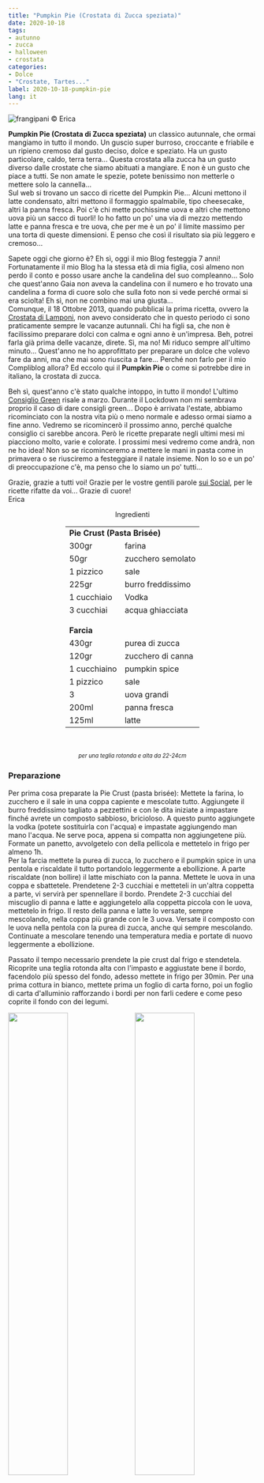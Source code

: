 ```yaml
---
title: "Pumpkin Pie (Crostata di Zucca speziata)"
date: 2020-10-18
tags:
- autunno
- zucca
- halloween
- crostata
categories:
- Dolce
- "Crostate, Tartes..."
label: 2020-10-18-pumpkin-pie
lang: it 
---
```

![](header.jpeg "frangipani © Erica")

**Pumpkin Pie (Crostata di Zucca speziata)** un classico autunnale, che ormai mangiamo in tutto il mondo. Un guscio super burroso, croccante e friabile e un ripieno cremoso dal gusto deciso, dolce e speziato. Ha un gusto particolare, caldo, terra terra... Questa crostata alla zucca ha un gusto diverso dalle crostate che siamo abituati a mangiare. E non è un gusto che piace a tutti. Se non amate le spezie, potete benissimo non metterle o mettere solo la cannella...
<br />
Sul web si trovano un sacco di ricette del Pumpkin Pie... Alcuni mettono il latte condensato, altri mettono il formaggio spalmabile, tipo cheesecake, altri la panna fresca. Poi c'è chi mette pochissime uova e altri che mettono uova più un sacco di tuorli! Io ho fatto un po' una via di mezzo mettendo latte e panna fresca e tre uova, che per me è un po' il limite massimo per una torta di queste dimensioni. E penso che così il risultato sia più leggero e cremoso...

Sapete oggi che giorno è? Eh sì, oggi il mio Blog festeggia 7 anni! Fortunatamente il mio Blog ha la stessa età di mia figlia, così almeno non perdo il conto e posso usare anche la candelina del suo compleanno... Solo che quest'anno Gaia non aveva la candelina con il numero e ho trovato una candelina a forma di cuore solo che sulla foto non si vede perché ormai si era sciolta! Eh sì, non ne combino mai una giusta...
<br />
Comunque, il 18 Ottobre 2013, quando pubblicai la prima ricetta, ovvero la <a href="https://frangipani.raiano.ch/2013-10-18-crostata-di-lamponi/" target="_blank">Crostata di Lamponi</a>, non avevo considerato che in questo periodo ci sono praticamente sempre le vacanze autunnali. Chi ha figli sa, che non è facilissimo preparare dolci con calma e ogni anno è un'impresa. Beh, potrei farla già prima delle vacanze, direte. Sì, ma no! Mi riduco sempre all'ultimo minuto... Quest'anno ne ho approfittato per preparare un dolce che volevo fare da anni, ma che mai sono riuscita a fare... Perché non farlo per il mio Compliblog allora? Ed eccolo qui il **Pumpkin Pie** o come si potrebbe dire in italiano, la crostata di zucca. 

Beh sì, quest'anno c'è stato qualche intoppo, in tutto il mondo! L'ultimo <a href="https://frangipani.raiano.ch/it/categories/Z-Ambiente/Consigli-Green/" target="_blank">Consiglio Green</a> risale a marzo. Durante il Lockdown non mi sembrava proprio il caso di dare consigli green... Dopo è arrivata l'estate, abbiamo ricominciato con la nostra vita più o meno normale e adesso ormai siamo a fine anno. Vedremo se ricomincerò il prossimo anno, perché qualche consiglio ci sarebbe ancora. Però le ricette preparate negli ultimi mesi mi piacciono molto, varie e colorate. I prossimi mesi vedremo come andrà, non ne ho idea! Non so se ricominceremo a mettere le mani in pasta come in primavera o se riusciremo a festeggiare il natale insieme. Non lo so e un po' di preoccupazione c'è, ma penso che lo siamo un po' tutti...

Grazie, grazie a tutti voi! Grazie per le vostre gentili parole <a href="https://www.instagram.com/erica_raiano/" target="_blank">sui Social</a>, per le ricette rifatte da voi... Grazie di cuore!
<br />
Erica

<div id="wrapper" style="text-align: center">
  <div id="yourdiv" style="display: inline-block;">
    <div class="ingredients" itemscope itemtype="http://schema.org/Recipe">
      <span itemprop="name" style="display:none;">Pumpkin Pie (Crostata di Zucca speziata)</span>
      <span itemprop="recipeCategory" style="display:none;">Dolce</span>
      <img itemprop="image" style="display:none;" class="ignore-gallery-item" src="header.jpeg"/>
      <span itemprop="author" style="display:none;">Erica Raiano</span>
      <span itemprop="description" style="display:none;">Pumpkin Pie (Crostata di Zucca speziata) un classico autunnale, che ormai mangiamo in tutto il mondo. Un guscio super burroso, croccante e friabile e un ripieno cremoso dal gusto deciso, dolce e speziato.</span>
      <div class="ingredients-title">Ingredienti</div>
      <table>
        <tbody>
          <tr>          
            <td colspan="2"><b>Pie Crust (Pasta Brisée)</b></td>
          </tr>      
          <tr itemprop="recipeIngredient">        
            <td>300gr</td>
            <td>farina</td>
          </tr>
          <tr itemprop="recipeIngredient">
            <td>50gr</td>
            <td>zucchero semolato</td>
          </tr>
          <tr itemprop="recipeIngredient">
            <td>1 pizzico</td>
            <td>sale</td>
          </tr>
          <tr itemprop="recipeIngredient">
            <td>225gr</td>
            <td>burro freddissimo</td>
          </tr>
          <tr itemprop="recipeIngredient">
            <td>1 cucchiaio</td>
            <td>Vodka</td>
          </tr>
          <tr itemprop="recipeIngredient">
            <td>3 cucchiai</td>
            <td>acqua ghiacciata</td>
          </tr>
          <tr style="height: 15px;"></tr>
          <tr>          
            <td colspan="2"><b>Farcia</b></td>
          </tr>
          <tr itemprop="recipeIngredient">
            <td>430gr</td>
            <td>purea di zucca</td>
          </tr>
          <tr itemprop="recipeIngredient">
            <td>120gr</td>
            <td>zucchero di canna</td>
          </tr>
          <tr itemprop="recipeIngredient">
            <td>1 cucchiaino</td>
            <td>pumpkin spice</td>
          </tr>
          <tr itemprop="recipeIngredient">
            <td>1 pizzico</td>
            <td>sale</td>
          </tr>
          <tr itemprop="recipeIngredient">
            <td>3</td>
            <td>uova grandi</td>
          </tr>
          <tr itemprop="recipeIngredient">
            <td>200ml</td>
            <td>panna fresca</td>
          </tr>
          <tr itemprop="recipeIngredient">
            <td>125ml</td>
            <td>latte</td>
          </tr>
        </tbody>
      </table>
      <br></br>
      <i class="pull-right" style="font-size: 80%;">per una teglia rotonda e alta da 22-24cm</i>
    </div>
  </div>
</div>


<h3>
  <font color="grey">
    <i class="fa-solid fa-gears"></i>
  </font> Preparazione
</h3>

Per prima cosa preparate la Pie Crust (pasta brisée): Mettete la farina, lo zucchero e il sale in una coppa capiente e mescolate tutto. Aggiungete il burro freddissimo tagliato a pezzettini e con le dita iniziate a impastare finché avrete un composto sabbioso, bricioloso. A questo punto aggiungete la vodka (potete sostituirla con l'acqua) e impastate aggiungendo man mano l'acqua. Ne serve poca, appena si compatta non aggiungetene più. Formate un panetto, avvolgetelo con della pellicola e mettetelo in frigo per almeno 1h.
<br />
Per la farcia mettete la purea di zucca, lo zucchero e il pumpkin spice in una pentola e riscaldate il tutto portandolo leggermente a ebollizione. A parte riscaldate (non bollire) il latte mischiato con la panna. Mettete le uova in una coppa e sbattetele. Prendetene 2-3 cucchiai e metteteli in un'altra coppetta a parte, vi servirà per spennellare il bordo. Prendete 2-3 cucchiai del miscuglio di panna e latte e aggiungetelo alla coppetta piccola con le uova, mettetelo in frigo. Il resto della panna e latte lo versate, sempre mescolando, nella coppa più grande con le 3 uova. Versate il composto con le uova nella pentola con la purea di zucca, anche qui sempre mescolando. Continuate a mescolare tenendo una temperatura media e portate di nuovo leggermente a ebollizione.

Passato il tempo necessario prendete la pie crust dal frigo e stendetela. Ricoprite una teglia rotonda alta con l'impasto e aggiustate bene il bordo, facendolo più spesso del fondo, adesso mettete in frigo per 30min. Per una prima cottura in bianco, mettete prima un foglio di carta forno, poi un foglio di carta d'alluminio rafforzando i bordi per non farli cedere e come peso coprite il fondo con dei legumi.
<p>
  <div style="width: 100%; margin-bottom: 0">
    <img style="float: left; width: 49%; margin-right: 1%" src="farcia.jpeg" alt="" title="frangipani © Erica" />
    <img style="float: left; width: 49%; margin-left: 1%" src="cotturainbianco.jpeg" alt="" title="frangipani © Erica" />
    <div style="clear: both"></div>
  </div>
</p>
Infornate nel forno preriscaldato a 220°C statico per 12min. Uscite la teglia dal forno e togliete la carta forno e tutto il resto. Bucherellate tutta la base e anche un po' il bordo, poi coprite il bordo con della carta d'alluminio, per non far bruciare il bordo e infornate per altri 10min. Il guscio dovrà essere già bello asciutto, ma non troppo colorato. 
<br />
Abbassate la temperatura del forno a 180°C, versate la farcia alla zucca nella teglia, coprite di nuovo il bordo con la carta d'alluminio e infornate per ca. 45min. Controllatela bene per non farla bruciare. Fatela intiepidire prima di mangiarla...
<p>
  <div style="width: 100%; margin-bottom: 0">
    <img style="float: left; width: 32%; margin-right: 1%;" src="cotturainbianco2.jpeg" alt="" title="frangipani © Erica" />
    <img style="float: left; width: 32%; margin-right: 1%; margin-left: 1%;" src="piecrust.jpeg" alt="" title="frangipani © Erica" />
    <img style="float: left; width: 32%; margin-left: 1%;" src="teglia.jpeg" alt="" title="frangipani © Erica" />
    <div style="clear: both"></div>
  </div>
</p>

Se vi è avanzato impasto, potete formare delle foglie, delle zucche o altro che potete usare come decorazione. Infornateli sempre a 180°C per qualche minuto.

<p>
  <div style="width: 100%; margin-bottom: 0">
    <img style="float: left; width: 49%; margin-right: 1%" src="risultato1.jpeg" alt="" title="frangipani © Erica" />
    <img style="float: left; width: 49%; margin-left: 1%" src="risultato2.jpeg" alt="" title="frangipani © Erica" />
    <div style="clear: both"></div>
  </div>
</p>

![](risultato3.jpeg "frangipani © Erica")

<p>
  <div style="width: 100%; margin-bottom: 0">
    <img style="float: left; width: 49%; margin-right: 1%" src="risultato4.jpeg" alt="" title="frangipani © Erica" />
    <img style="float: left; width: 49%; margin-left: 1%" src="risultato5.jpeg" alt="" title="frangipani © Erica" />
    <div style="clear: both"></div>
  </div>
</p>

<p>
  <div style="width: 100%; margin-bottom: 0">
    <img style="float: left; width: 49%; margin-right: 1%" src="risultato6.jpeg" alt="" title="frangipani © Erica" />
    <img style="float: left; width: 49%; margin-left: 1%" src="risultato7.jpeg" alt="" title="frangipani © Erica" />
    <div style="clear: both"></div>
  </div>
</p>

![](risultato8.jpeg "frangipani © Erica")

<p>
  <div style="width: 100%; margin-bottom: 0">
    <img style="float: left; width: 49%; margin-right: 1%" src="risultato9.jpeg" alt="" title="frangipani © Erica" />
    <img style="float: left; width: 49%; margin-left: 1%" src="risultato10.jpeg" alt="" title="frangipani © Erica" />
    <div style="clear: both"></div>
  </div>
</p>

![](risultato11.jpeg "frangipani © Erica")

<p>
  <div style="width: 100%; margin-bottom: 0">
    <img style="float: left; width: 49%; margin-right: 1%" src="risultato12.jpeg" alt="" title="frangipani © Erica" />
    <img style="float: left; width: 49%; margin-left: 1%" src="risultato13.jpeg" alt="" title="frangipani © Erica" />
    <div style="clear: both"></div>
  </div>
</p>

<h4>Buon appetito
  <font color="red">
    <i class="fa-regular fa-face-smile"></i>
  </font>
</h4>